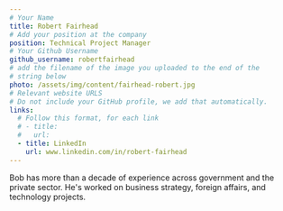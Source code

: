 ```yaml
---
# Your Name
title: Robert Fairhead
# Add your position at the company
position: Technical Project Manager
# Your Github Username
github_username: robertfairhead
# add the filename of the image you uploaded to the end of the
# string below
photo: /assets/img/content/fairhead-robert.jpg
# Relevant website URLS
# Do not include your GitHub profile, we add that automatically.
links:
  # Follow this format, for each link
  # - title:
  #   url:
  - title: LinkedIn
    url: www.linkedin.com/in/robert-fairhead
---
```


Bob has more than a decade of experience across government and the private sector.
He's worked on business strategy, foreign affairs, and technology projects.
